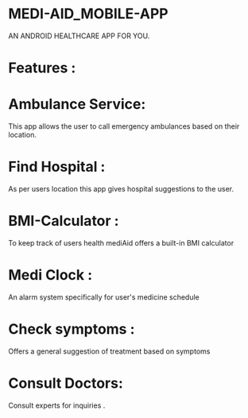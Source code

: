 # MEDI-AID_MOBILE-APP
AN ANDROID HEALTHCARE APP FOR YOU.

# Features :

# Ambulance Service: 
This app allows the user to call emergency ambulances based on their location.

# Find Hospital :
As per users location this app gives hospital suggestions to the user.

# BMI-Calculator :
 To keep track of users health mediAid offers a built-in BMI calculator 
 
# Medi Clock :
An alarm system specifically for user's medicine schedule 

# Check symptoms :
Offers a general suggestion of treatment based on symptoms 

# Consult Doctors: 
Consult experts for inquiries .
